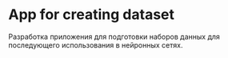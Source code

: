 # App for creating dataset

Разработка приложения для подготовки наборов данных для последующего использования в нейронных сетях.